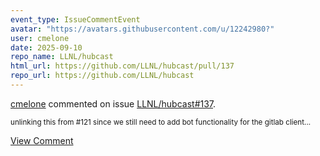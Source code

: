 ```yaml
---
event_type: IssueCommentEvent
avatar: "https://avatars.githubusercontent.com/u/12242980?"
user: cmelone
date: 2025-09-10
repo_name: LLNL/hubcast
html_url: https://github.com/LLNL/hubcast/pull/137
repo_url: https://github.com/LLNL/hubcast
---
```


<a href='https://github.com/cmelone' target='_blank'>cmelone</a> commented on issue <a href='https://github.com/LLNL/hubcast/pull/137' target='_blank'>LLNL/hubcast#137</a>.

<small>unlinking this from #121 since we still need to add bot functionality for the gitlab client...</small>

<a href='https://github.com/LLNL/hubcast/pull/137' target='_blank'>View Comment</a>